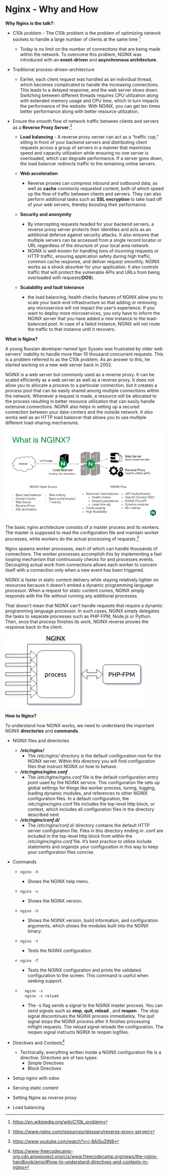# Nginx - Why and How
**Why Nginx is the talk?:**

* C10k problem - The C10k problem is the problem of optimizing network sockets to handle a large number of clients at the same time [^1]
  * Today is no limit on the number of connections that are being made within the network. To overcome this problem, NGINX was introduced with an **event-driven** and **asynchronous architecture**.

* Traditional process-driven-architecture
  * Earlier, each client request was handled as an individual thread, which becomes complicated to handle the increasing connections. This leads to a delayed response, and the web server slows down. Switching between different threads requires CPU utilization along with extended memory usage and CPU time, which in turn impacts the performance of the website. With NGINX, you can get ten times better performance along with better resource utilization.
 
* Ensure the smooth flow of network traffic between clients and servers as a **Reverse Proxy Server**.[^2]
  * **Load balancing** - A reverse proxy server can act as a “traffic cop,” sitting in front of your backend servers and distributing client requests across a group of servers in a manner that maximizes speed and capacity utilization while ensuring no one server is overloaded, which can degrade performance. If a server goes down, the load balancer redirects traffic to the remaining online servers.
  * **Web acceleration**
    * Reverse proxies can compress inbound and outbound data, as well as **cache** commonly requested content, both of which speed up the flow of traffic between clients and servers. They can also perform additional tasks such as **SSL encryption** to take load off of your web servers, thereby boosting their performance.
    
  * **Security and anonymity**
    * By intercepting requests headed for your backend servers, a reverse proxy server protects their identities and acts as an additional defense against security attacks. It also ensures that multiple servers can be accessed from a single record locator or URL regardless of the structure of your local area network. 
    *  NGINX is well-known for handling tons of incoming requests or HTTP traffic, ensuring application safety during high traffic, common cache response, and deliver request smoothly. NGINX works as a shock absorber for your application. It also controls traffic that will protect the vulnerable APIs and URLs from being overloaded with requests(**DOS**).
  * **Scalability and fault tolerance** 
    * the load balancing, health checks features of NGINX allow you to scale your back-end infrastructure so that adding or removing any microservice will not impact the user’s experience. If you want to deploy more microservices, you only have to inform the NGINX server that you have added a new instance to the load-balanced pool. In case of a failed instance, NGINX will not route the traffic to that instance until it recovers.

**What is Nginx?** 

A young Russian developer named Igor Sysoev was frustrated by older web servers' inability to handle more than 10 thousand concurrent requests. This is a problem referred to as the C10k problem. As an answer to this, he started working on a new web server back in 2002.


NGINX is a web server but commonly used as a reverse proxy. It can be scaled efficiently as a web server as well as a reverse proxy. It does not allow you to allocate a process to a particular connection, but it creates a process pool that can be easily shared among multiple connections within the network. Whenever a request is made, a resource will be allocated to the process resulting in better resource utilization that can easily handle extensive connections.
NGINX also helps in setting up a secured connection between your data-centers and the outside network. It also works well as an HTTP load balancer that allows you to use multiple different load-sharing mechanisms. 

![alt text](./res/images/0_m_Rey9rU_HIi674J.jpg)

The basic nginx architecture consists of a master process and its workers. The master is supposed to read the configuration file and maintain worker processes, while workers do the actual processing of requests.[^3]

Nginx spawns worker processes, each of which can handle thousands of connections. The worker processes accomplish this by implementing a fast looping mechanism that continuously checks for and processes events. Decoupling actual work from connections allows each worker to concern itself with a connection only when a new event has been triggered.

NGINX is faster in static content delivery while staying relatively lighter on resources because it doesn't embed a dynamic programming language processor. When a request for static content comes, NGINX simply responds with the file without running any additional processes.

That doesn't mean that NGINX can't handle requests that require a dynamic programming language processor. In such cases, NGINX simply delegates the tasks to separate processes such as PHP-FPM, Node.js or Python. Then, once that process finishes its work, NGINX reverse proxies the response back to the client.

![alt text](./res/images/_nT7rcdjG.png)

**How to Nginx?** 

To understand how NGINX works, we need to understand the important NGINX **directories** and **commands**.

* NGINX files and directories
  * **_/etc/nginx/_**
    * The _/etc/nginx/_ directory is the default configuration root for the NGINX server. Within this directory you will find configuration files that instruct NGINX on how to behave.
  * **_/etc/nginx/nginx.conf_**
    * The _/etc/nginx/nginx.conf_ file is the default configuration entry point used by the NGINX service. This configuration file sets up global settings for things like worker process, tuning, logging, loading dynamic modules, and references to other NGINX configuration files. In a default configuration, the /etc/nginx/nginx.conf file includes the top-level http block, or context, which includes all configuration files in the directory described next.
  * **_/etc/nginx/conf.d/_**
    * The _/etc/nginx/conf.d/_ directory contains the default HTTP server configuration file. Files in this directory ending in .conf are included in the top-level http block from within the _/etc/nginx/nginx.conf_ file. It’s best practice to utilize include statements and organize your configuration in this way to keep your configuration files concise.

* Commands
  * `nginx -h`
    * Shows the NGINX help menu.

  * `nginx -v`
    * Shows the NGINX version.

  * `nginx -V`
    * Shows the NGINX version, build information, and configuration arguments, which shows the modules built into the NGINX binary.

  * `nginx -t`
    * Tests the NGINX configuration.

  * `nginx -T`
    * Tests the NGINX configuration and prints the validated configuration to the screen. This command is useful when seeking support.

  * ```
      nginx -s
      nginx -s reload
    ```
    * The -s flag sends a signal to the NGINX master process. You can send signals such as **stop**, **quit**, **reload** , and **reopen** . The stop signal discontinues the NGINX process immediately. The quit signal stops the NGINX process after it finishes processing inflight requests. The reload signal reloads the configuration. The reopen signal instructs NGINX to reopen logfiles.

* Directives and Contexts[^4]

  * Technically, everything written inside a NGINX configuration file is a directive. Directives are of two types:
    * Simple Directives
    * Block Directives

* Setup nginx with odoo
  


* Serving static content

* Setting Nginx as reverse proxy

* Load balancing

[^1]: https://en.wikipedia.org/wiki/C10k_problem
[^2]: https://www.nginx.com/resources/glossary/reverse-proxy-server/
[^3]: https://www.youtube.com/watch?v=i-8AISuZtN8
[^4]: https://www-freecodecamp-org.cdn.ampproject.org/c/s/www.freecodecamp.org/news/the-nginx-handbook/amp/#how-to-understand-directives-and-contexts-in-nginx
